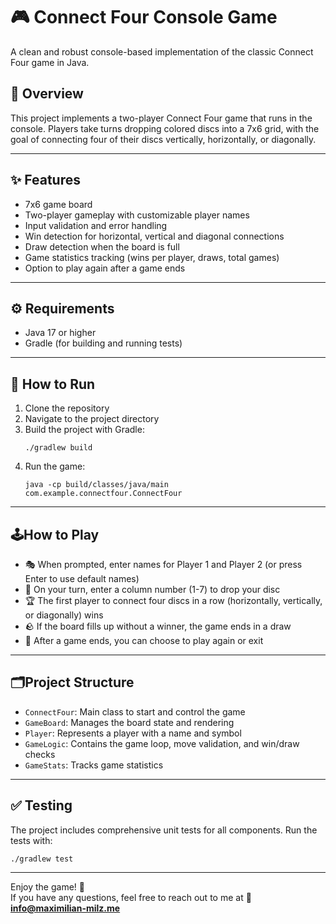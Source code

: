 # 🎮 Connect Four Console Game

A clean and robust console-based implementation of the classic Connect Four game in Java.

## 🧩 Overview

This project implements a two-player Connect Four game that runs in the console. Players take turns dropping colored discs into a 7x6 grid, with the goal of connecting four of their discs vertically, horizontally, or diagonally.

___

## ✨ Features

- 7x6 game board
- Two-player gameplay with customizable player names
- Input validation and error handling
- Win detection for horizontal, vertical and diagonal connections
- Draw detection when the board is full
- Game statistics tracking (wins per player, draws, total games)
- Option to play again after a game ends

___

## ⚙️ Requirements

- Java 17 or higher
- Gradle (for building and running tests)

___

## 🚀 How to Run

1. Clone the repository
2. Navigate to the project directory
3. Build the project with Gradle:
   ```
   ./gradlew build
   ```
4. Run the game:
   ```
   java -cp build/classes/java/main com.example.connectfour.ConnectFour
   ```

___

## 🕹️How to Play

- 🎭 When prompted, enter names for Player 1 and Player 2 (or press Enter to use default names)
- 🔽 On your turn, enter a column number (1-7) to drop your disc
- 🏆 The first player to connect four discs in a row (horizontally, vertically, or diagonally) wins
- 🪨 If the board fills up without a winner, the game ends in a draw
- 🔄 After a game ends, you can choose to play again or exit

___

## 🗂️Project Structure

- `ConnectFour`: Main class to start and control the game
- `GameBoard`: Manages the board state and rendering
- `Player`: Represents a player with a name and symbol
- `GameLogic`: Contains the game loop, move validation, and win/draw checks
- `GameStats`: Tracks game statistics

___

## ✅ Testing

The project includes comprehensive unit tests for all components. Run the tests with:

```
./gradlew test
```

___

Enjoy the game! 🎉  
If you have any questions, feel free to reach out to me at 📧 **[info@maximilian-milz.me](mailto:info@maximilian-milz.me)**